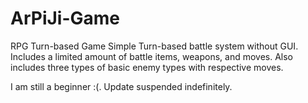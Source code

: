 # ArPiJi-Game
RPG Turn-based Game
Simple Turn-based battle system without GUI. Includes a limited amount of battle items, weapons, and moves. Also includes three types of basic enemy types with respective moves. 


I am still a beginner :(. Update suspended indefinitely.
